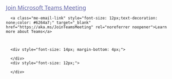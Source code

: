 
   <div style="margin-top: 24px; margin-bottom: 10px;">
        <a class="me-email-headline" style="font-size: 18px;font-family:'Segoe UI Semibold','Segoe UI','Helvetica Neue',Helvetica,Arial,sans-serif;text-decoration: underline;color: #6264a7;" href="https://teams.microsoft.com/l/meetup-join/19%3a2cc0d6f3aa46403eb620a932ed953e6d%40thread.tacv2/1612830341037?context=%7b%22Tid%22%3a%227e19d899-8805-4c1b-8e0e-00fe710963e4%22%2c%22Oid%22%3a%2247665828-a717-478d-a455-bd3a3dbfaaf2%22%7d" target="_blank" rel="noreferrer noopener">Join Microsoft Teams Meeting</a>
      </div>
	 
	 
	  <a class="me-email-link" style="font-size: 12px;text-decoration: none;color: #6264a7;" target="_blank" href="https://aka.ms/JoinTeamsMeeting" rel="noreferrer noopener">Learn more about Teams</a>
    
     
     
      <div style="font-size: 14px; margin-bottom: 4px;">
        
      </div>
      <div style="font-size: 12px;">
      
      </div>
    
     
